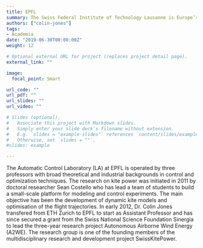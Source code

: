 ```yaml
---
title: EPFL
summary: The Swiss Federal Institute of Technology Lausanne is Europe’s most cosmopolitan technical university. The 2018 QS World University Ranking places EPFL on position 12 in the world across all fields.
authors: ["colin-jones"]
tags:
- Academia
date: "2019-06-30T00:00:00Z"
weight: 12

# Optional external URL for project (replaces project detail page).
external_link: ""

image:
  focal_point: Smart

url_code: ""
url_pdf: ""
url_slides: ""
url_video: ""

# Slides (optional).
#   Associate this project with Markdown slides.
#   Simply enter your slide deck's filename without extension.
#   E.g. `slides = "example-slides"` references `content/slides/example-slides.md`.
#   Otherwise, set `slides = ""`.
#slides: example

---
```


The Automatic Control Laboratory (LA) at EPFL is operated by three professors with broad theoretical and industrial backgrounds in control and optimization techniques. The research on kite power was initiated in 2011 by doctoral researcher Sean Costello who has lead a team of students to build a small-scale platform for modeling and control experiments. The main objective has been the development of dynamic kite models and optimisation of the flight trajectories. In early 2012, Dr. Colin Jones transfered from ETH Zurich to EPFL to start as Assistant Professor and has since secured a grant from the Swiss National Science Foundation Sinergia to lead the three-year research project Autonomous Airborne Wind Energy (A2WE). The research group is one of the founding members of the multidisciplinary research and development project SwissKitePower.
